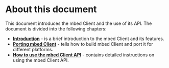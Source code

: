 About this document
=====================

This document introduces the mbed Client and the use of its API. The document is divided into the following chapters:

- [**Introduction**](#introduction.md) - is a brief introduction to the mbed Client and its features.
- [**Porting mbed Client**](#porting-guide.md) - tells how to build mbed Client and port it for different platforms.
- [**How to use the mbed Client API**](#Howto.md) - contains detailed instructions on using the mbed Client API.

